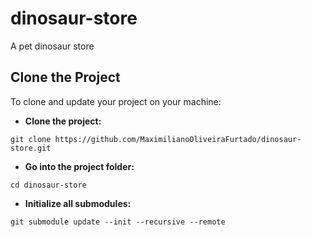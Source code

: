 # dinosaur-store
A pet dinosaur store

## Clone the Project
To clone and update your project on your machine:

- **Clone the project:**
```
git clone https://github.com/MaximilianoOliveiraFurtado/dinosaur-store.git
```

- **Go into the project folder:**
```
cd dinosaur-store
```

- **Initialize all submodules:**
```
git submodule update --init --recursive --remote
```